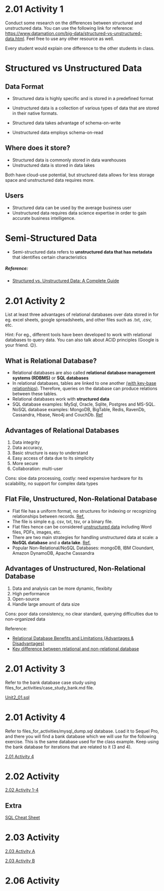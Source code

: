 # 2.01 Activity 1
Conduct some research on the differences between structured and unstructured data. You can use the following link for reference: https://www.datamation.com/big-data/structured-vs-unstructured-data.html. Feel free to use any other resource as well.

Every student would explain one difference to the other students in class.

# Structured vs Unstructured Data
## Data Format
- Structured data is highly specific and is stored in a predefined format
- Unstructured data is a collection of various types of data that are stored in their native formats. 

- Structured data takes advantage of schema-on-write 
- Unstructured data employs schema-on-read

## Where does it store?
- Structured data is commonly stored in data warehouses 
- Unstructured data is stored in data lakes 

Both have cloud-use potential, but structured data allows for less storage space and unstructured data requires more.

## Users
- Structured data can be used by the average business user
- Unstructured data requires data science expertise in order to gain accurate business intelligence.

# Semi-Structured Data
- Semi-structured data refers to **unstructured data that has metadata** that identifies certain characteristics


##### Reference:
- [Structured vs. Unstructured Data: A Complete Guide](https://www.talend.com/resources/structured-vs-unstructured-data/)


# 2.01 Activity 2
List at least three advantages of relational databases over data stored in for eg. excel sheets, google spreadsheets, and other files such as .txt, .csv, etc.

Hint: For eg., different tools have been developed to work with relational databases to query data. You can also talk about ACID principles (Google is your friend. 😉).

## What is Relational Database?
- Relational databases are also called **relational database management systems (RDBMS)** or **SQL databases** 
- In relational databases, tables are linked to one another [(with key-base relationhips)](https://www.integrate.io/glossary/what-is-unstructured-data/). Therefore, queries on the database can produce relations between these tables.
- Relational databases work with **structured data**
- SQL database examples: MySql, Oracle, Sqlite, Postgres and MS-SQL. NoSQL database examples: MongoDB, BigTable, Redis, RavenDb, Cassandra, Hbase, Neo4j and CouchDb. [Ref](https://www.pluralsight.com/blog/software-development/relational-vs-non-relational-databases)

## Advantages of Relational Databases
1. Data integrity
2. Data accuracy,
3. Basic structure is easy to understand
4. Easy access of data due to its simplicity
5. More secure
6. Collaboration: multi-user

Cons: sloe data processing, costly: need expensive hardware for its scalability, no support for complex data types

## Flat File, Unstructured, Non-Relational Database
- Flat file has a uniform format, no structures for indexing or recognizing relationships between records. [Ref.](https://en.wikipedia.org/wiki/Flat-file_database)
- The file is simple e.g. csv, txt, tsv, or a binary file.
- Flat files hence can be considered [unstructured data](https://www.integrate.io/glossary/what-is-unstructured-data/) including Word files, PDFs, images, etc.
- There are two main strategies for handling unstructured data at scale: a **NoSQL database** and a **data lake**. [Ref.](https://www.integrate.io/glossary/what-is-unstructured-data/)
- Popular Non-Relational/NoSQL Databases: mongoDB, IBM Cloundant, Amazon DynamoDB, Apache Cassandra 

## Advantages of Unstructured, Non-Relational Database
1. Data and analysis can be more dynamic, flexibity
2. High performance
3. Open-source
4. Handle large amount of data size

Cons: poor data consistency, no clear standard, querying difficulties due to non-organized data

Reference:
- [Relational Database Benefits and Limitations (Advantages & Disadvantages)](https://databasetown.com/relational-database-benefits-and-limitations/)
- [Key difference between relational and non-relational database](https://databasetown.com/relational-vs-non-relational-database/)


# 2.01 Activity 3
Refer to the bank database case study using files_for_activities/case_study_bank.md file.

[Unit2_01.sql](https://github.com/suphawadeeth/Data-Analytics-Ironhack/blob/main/unit-2/unit2_01.sql)

# 2.01 Activity 4
Refer to files_for_activities/mysql_dump.sql database. Load it to Sequel Pro, and there you will find a bank database which we will use for the following exercise. This is the same database used for the class example. Keep using the bank database for iterations that are related to it (3 and 4).

[2.01 Activity 4](https://github.com/suphawadeeth/Data-Analytics-Ironhack/blob/main/unit-2/2.01-activity-4.sql)

# 2.02 Activity 
[2.02 Activity 1-4](https://github.com/suphawadeeth/Data-Analytics-Ironhack/blob/main/unit-2/2.02-activities.sql)

## Extra
[SQL Cheat Sheet](https://www.sqltutorial.org/sql-cheat-sheet/)

# 2.03 Activity 
[2.03 Activity A](https://github.com/suphawadeeth/Data-Analytics-Ironhack/blob/main/unit-2/unit2_lesson2_A.sql)

[2.03 Activity B](https://github.com/suphawadeeth/Data-Analytics-Ironhack/blob/main/unit-2/unit2_lesson2_B.sql)

# 2.06 Activity 
